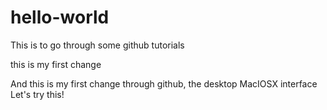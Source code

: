 # hello-world
This is to go through some github tutorials

this is my first change

And this is my first change through github, the desktop MacIOSX interface
Let's try this!